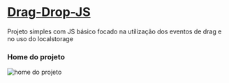 # [Drag-Drop-JS](https://reliable-tarsier-9ef7d1.netlify.app/)
Projeto simples com JS básico focado na utilização dos eventos de drag e no uso do localstorage 
### Home do projeto
![home do projeto](https://github.com/NikisGabriel/Drag-Drop-JS/blob/main/assets/img/imgHome.png)
